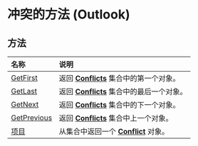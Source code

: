 
# 冲突的方法 (Outlook)

## 方法



|**名称**|**说明**|
|:-----|:-----|
|[GetFirst](f257a9f1-d9ec-c13a-62f7-0228d55342da.md)|返回  **[Conflicts](c4e1c060-519a-a6d1-8fb2-c7dfa1e3e66f.md)** 集合中的第一个对象。|
|[GetLast](2f82fcab-7c8e-3df7-adc1-8f701d3bf9cb.md)|返回  **[Conflicts](c4e1c060-519a-a6d1-8fb2-c7dfa1e3e66f.md)** 集合中的最后一个对象。|
|[GetNext](2e21ea88-c732-17ee-cd87-698fee992269.md)|返回  **[Conflicts](c4e1c060-519a-a6d1-8fb2-c7dfa1e3e66f.md)** 集合中的下一个对象。|
|[GetPrevious](23b5d75a-e1eb-7164-df92-71e37a1ec79f.md)|返回  **[Conflicts](c4e1c060-519a-a6d1-8fb2-c7dfa1e3e66f.md)** 集合中上一个对象。|
|[项目](efd74c23-31fb-1a3c-aebc-27ce22f1c3bf.md)|从集合中返回一个  **[Conflict](a7c8f12a-08ba-9fff-60b8-a02d1c7f6f33.md)** 对象。|
